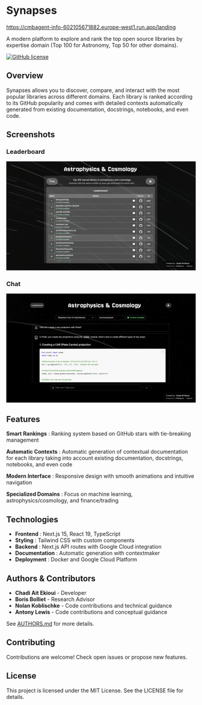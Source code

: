 # Synapses

https://cmbagent-info-602105671882.europe-west1.run.app/landing

A modern platform to explore and rank the top open source libraries by expertise domain (Top 100 for Astronomy, Top 50 for other domains).

[![GitHub license](https://img.shields.io/github/license/CMBAgents/cmbagent-info)](https://github.com/CMBAgents/cmbagent-info/blob/main/LICENSE)

## Overview

Synapses allows you to discover, compare, and interact with the most popular libraries across different domains. Each library is ranked according to its GitHub popularity and comes with detailed contexts automatically generated from existing documentation, docstrings, notebooks, and even code.

## Screenshots

### Leaderboard
![Synapses Main Interface](public/github1.png)

### Chat
![Library Rankings](public/github2.png)

## Features

**Smart Rankings** : Ranking system based on GitHub stars with tie-breaking management

**Automatic Contexts** : Automatic generation of contextual documentation for each library taking into account existing documentation, docstrings, notebooks, and even code

**Modern Interface** : Responsive design with smooth animations and intuitive navigation

**Specialized Domains** : Focus on machine learning, astrophysics/cosmology, and finance/trading

## Technologies

- **Frontend** : Next.js 15, React 19, TypeScript
- **Styling** : Tailwind CSS with custom components
- **Backend** : Next.js API routes with Google Cloud integration
- **Documentation** : Automatic generation with contextmaker
- **Deployment** : Docker and Google Cloud Platform

## Authors & Contributors

- **Chadi Ait Ekioui** - Developer
- **Boris Bolliet** - Research Advisor
- **Nolan Koblischke** - Code contributions and technical guidance
- **Antony Lewis** - Code contributions and conceptual guidance

See [AUTHORS.md](AUTHORS.md) for more details.

## Contributing

Contributions are welcome! Check open issues or propose new features.

## License

This project is licensed under the MIT License. See the LICENSE file for details.

